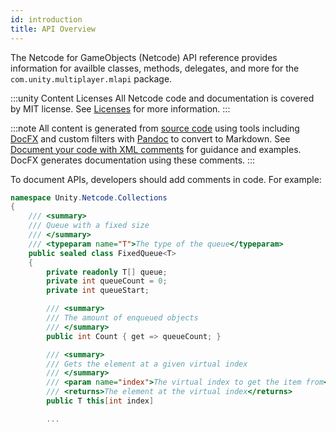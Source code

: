 ```yaml
---
id: introduction
title: API Overview
---
```


The Netcode for GameObjects (Netcode) API reference provides information for availble classes, methods, delegates, and more for the `com.unity.multiplayer.mlapi` package.

:::unity Content Licenses
All Netcode code and documentation is covered by MIT license. See [Licenses](/reference/license) for more information.
:::

:::note
All content is generated from [source code](https://github.com/Unity-Technologies/com.unity.multiplayer.mlapi) using tools including [DocFX](https://dotnet.github.io/docfx/) and custom filters with [Pandoc](https://pandoc.org/) to convert to Markdown. See [Document your code with XML comments](https://docs.microsoft.com/en-us/dotnet/csharp/codedoc) for guidance and examples. DocFX generates documentation using these comments. 
:::

To document APIs, developers should add comments in code. For example:

```csharp
namespace Unity.Netcode.Collections
{
    /// <summary>
    /// Queue with a fixed size
    /// </summary>
    /// <typeparam name="T">The type of the queue</typeparam>
    public sealed class FixedQueue<T>
    {
        private readonly T[] queue;
        private int queueCount = 0;
        private int queueStart;

        /// <summary>
        /// The amount of enqueued objects
        /// </summary>
        public int Count { get => queueCount; }

        /// <summary>
        /// Gets the element at a given virtual index
        /// </summary>
        /// <param name="index">The virtual index to get the item from</param>
        /// <returns>The element at the virtual index</returns>
        public T this[int index]

        ...
```